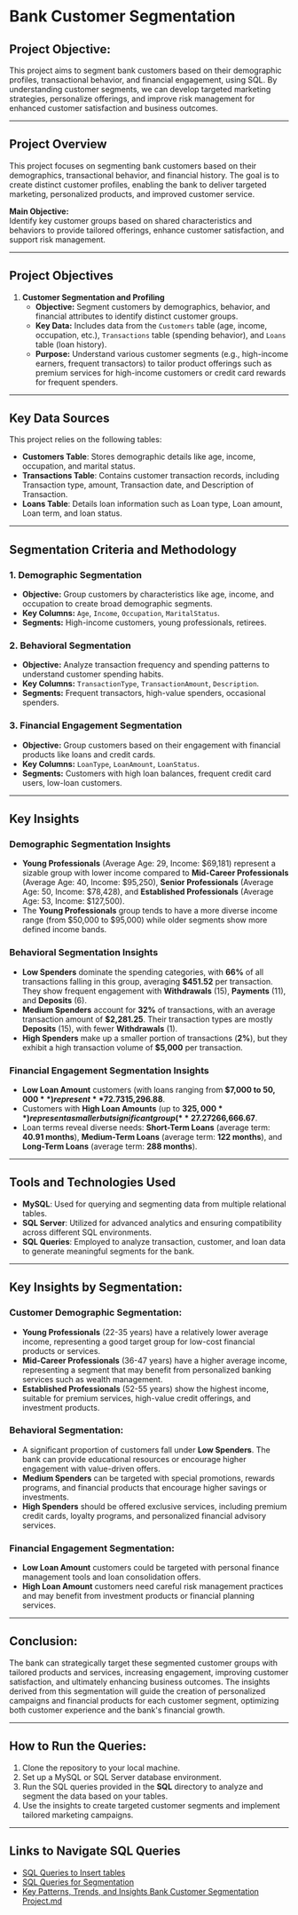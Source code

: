 # Bank Customer Segmentation

## Project Objective:
This project aims to segment bank customers based on their demographic profiles, transactional behavior, and financial engagement, using SQL. By understanding customer segments, we can develop targeted marketing strategies, personalize offerings, and improve risk management for enhanced customer satisfaction and business outcomes.

---

## Project Overview

This project focuses on segmenting bank customers based on their demographics, transactional behavior, and financial history. The goal is to create distinct customer profiles, enabling the bank to deliver targeted marketing, personalized products, and improved customer service.

**Main Objective:**  
Identify key customer groups based on shared characteristics and behaviors to provide tailored offerings, enhance customer satisfaction, and support risk management.

---

## Project Objectives

1. **Customer Segmentation and Profiling**
   - **Objective:** Segment customers by demographics, behavior, and financial attributes to identify distinct customer groups.
   - **Key Data:** Includes data from the `Customers` table (age, income, occupation, etc.), `Transactions` table (spending behavior), and `Loans` table (loan history).
   - **Purpose:** Understand various customer segments (e.g., high-income earners, frequent transactors) to tailor product offerings such as premium services for high-income customers or credit card rewards for frequent spenders.

---

## Key Data Sources

This project relies on the following tables:

- **Customers Table**: Stores demographic details like age, income, occupation, and marital status.
- **Transactions Table**: Contains customer transaction records, including Transaction type, amount, Transaction date, and Description of Transaction.
- **Loans Table**: Details loan information such as Loan type, Loan amount, Loan term, and loan status.

---

## Segmentation Criteria and Methodology

### 1. **Demographic Segmentation**
   - **Objective:** Group customers by characteristics like age, income, and occupation to create broad demographic segments.
   - **Key Columns:** `Age`, `Income`, `Occupation`, `MaritalStatus`.
   - **Segments:** High-income customers, young professionals, retirees.

### 2. **Behavioral Segmentation**
   - **Objective:** Analyze transaction frequency and spending patterns to understand customer spending habits.
   - **Key Columns:** `TransactionType`, `TransactionAmount`, `Description`.
   - **Segments:** Frequent transactors, high-value spenders, occasional spenders.

### 3. **Financial Engagement Segmentation**
   - **Objective:** Group customers based on their engagement with financial products like loans and credit cards.
   - **Key Columns:** `LoanType`, `LoanAmount`, `LoanStatus`.
   - **Segments:** Customers with high loan balances, frequent credit card users, low-loan customers.

---

## Key Insights

### **Demographic Segmentation Insights**
- **Young Professionals** (Average Age: 29, Income: $69,181) represent a sizable group with lower income compared to **Mid-Career Professionals** (Average Age: 40, Income: $95,250), **Senior Professionals** (Average Age: 50, Income: $78,428), and **Established Professionals** (Average Age: 53, Income: $127,500).
- The **Young Professionals** group tends to have a more diverse income range (from $50,000 to $95,000) while older segments show more defined income bands.

### **Behavioral Segmentation Insights**
- **Low Spenders** dominate the spending categories, with **66%** of all transactions falling in this group, averaging **$451.52** per transaction. They show frequent engagement with **Withdrawals** (15), **Payments** (11), and **Deposits** (6).
- **Medium Spenders** account for **32%** of transactions, with an average transaction amount of **$2,281.25**. Their transaction types are mostly **Deposits** (15), with fewer **Withdrawals** (1).
- **High Spenders** make up a smaller portion of transactions (**2%**), but they exhibit a high transaction volume of **$5,000** per transaction.

### **Financial Engagement Segmentation Insights**
- **Low Loan Amount** customers (with loans ranging from **$7,000 to $50,000**) represent **72.73%** of the total, with an average loan amount of **$15,296.88**.
- Customers with **High Loan Amounts** (up to **$325,000**) represent a smaller but significant group (**27.27%**), with an average loan amount of **$266,666.67**.
- Loan terms reveal diverse needs: **Short-Term Loans** (average term: **40.91 months**), **Medium-Term Loans** (average term: **122 months**), and **Long-Term Loans** (average term: **288 months**).

---

## Tools and Technologies Used

- **MySQL**: Used for querying and segmenting data from multiple relational tables.
- **SQL Server**: Utilized for advanced analytics and ensuring compatibility across different SQL environments.
- **SQL Queries**: Employed to analyze transaction, customer, and loan data to generate meaningful segments for the bank.

---

## Key Insights by Segmentation:

### **Customer Demographic Segmentation**:
- **Young Professionals** (22-35 years) have a relatively lower average income, representing a good target group for low-cost financial products or services.
- **Mid-Career Professionals** (36-47 years) have a higher average income, representing a segment that may benefit from personalized banking services such as wealth management.
- **Established Professionals** (52-55 years) show the highest income, suitable for premium services, high-value credit offerings, and investment products.

### **Behavioral Segmentation**:
- A significant proportion of customers fall under **Low Spenders**. The bank can provide educational resources or encourage higher engagement with value-driven offers.
- **Medium Spenders** can be targeted with special promotions, rewards programs, and financial products that encourage higher savings or investments.
- **High Spenders** should be offered exclusive services, including premium credit cards, loyalty programs, and personalized financial advisory services.

### **Financial Engagement Segmentation**:
- **Low Loan Amount** customers could be targeted with personal finance management tools and loan consolidation offers.
- **High Loan Amount** customers need careful risk management practices and may benefit from investment products or financial planning services.

---

## Conclusion:

The bank can strategically target these segmented customer groups with tailored products and services, increasing engagement, improving customer satisfaction, and ultimately enhancing business outcomes. The insights derived from this segmentation will guide the creation of personalized campaigns and financial products for each customer segment, optimizing both customer experience and the bank's financial growth.

---

## How to Run the Queries:

1. Clone the repository to your local machine.
2. Set up a MySQL or SQL Server database environment.
3. Run the SQL queries provided in the **SQL** directory to analyze and segment the data based on your tables.
4. Use the insights to create targeted customer segments and implement tailored marketing campaigns.

---

## Links to Navigate SQL Queries

- [SQL Queries to Insert tables](https://github.com/Kareemulla-Adivigalla/Bank-Customer-Segmentation/blob/main/Key%20Patterns%2C%20Trends%2C%20and%20Insights%20Bank%20Customer%20Segmentation%20Project.md)
- [SQL Queries for Segmentation](https://github.com/Kareemulla-Adivigalla/Bank-Customer-Segmentation/blob/main/SQL%20queries%20for%20segmentation%20MySQL.sql)
- [Key Patterns, Trends, and Insights Bank Customer Segmentation Project.md](https://github.com/Kareemulla-Adivigalla/Bank-Customer-Segmentation/commit/f22fbfc7bc1041cb895253d555156231ea310e03)

